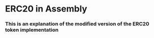 # ERC20 in Assembly

### This is an explanation of the modified version of the ERC20 token implementation
